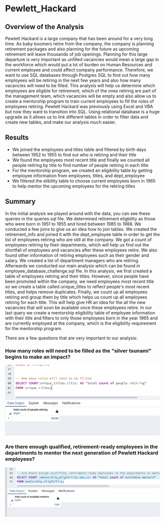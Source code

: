 # Pewlett_Hackard

## Overview of the Analysis
Pewlett Hackard is a large company that has been around for a very long time. As baby boomers retire from the company, the company is planning retirement packages and also planning for the future as upcoming retirement will leave thousands of job openings. Planning for this large departure is very important as unfilled vacancies would mean a large gap in the workforce which would put a lot of burden on Human Resources and current employee and could affect company performance. Therefore, we want to use SQL databases through Postgres SQL to find out how many employees will be retiring in the next few years and also how many vacancies will need to be filled. This analysis will help us determine which employees are eligible for retirement, which of the ones retiring are part of the management team, which vacancies will be empty and also allow us to create a mentorship program to train current employees to fill the roles of employees retiring. Pewlett Hackard was previously using Excel and VBA but now they want to transition into SQL. Using relational database is a huge upgrade as it allows us to link different tables in order to filter data and create new tables, and make our analysis much easier. 

## Results 
* We joined the employees and titles table and filtered by birth days between 1952 to 1955 to find out who is retiring and their title
* We found the employees most recent title and finally we counted all people retiring by title to find number of people retiring in each title
* For the mentorship program, we created an eligibility table by getting employee information from employees, titles, and dept_employee 
* We filtered the elibility table to choose current employees born in 1965 to help mentor the upcoming employees for the retiring titles

## Summary 
In the initial analysis we played around with the data, you can see these queries in the queries.sql file. We determined retirement eligbility as those who were born in 1951 to 1955 and hired between 1985 to 1988. We conducted a few joins to give us an idea how to join tables. We created the retirement_info and joined it with the dept_employee table in order to get the list of employees retiring who are still at the company. We got a count of employees retiring by their departments, which will help us find out the shortfall of employees and vacancies after these employees retire. We also found other information of retiring employees such as their gender and salary. We created a list of department managers who are retiring. Afterwards we conducted our main analysis which can be found in employee_database_challenge.sql file. In this analysis, we first created a table of employees retiring and their titles. However, since people have been promoted within the company, we need employees most recent title so we create a table called unique_titles to reflect people's most recent titles, and helps remove duplicates. Finally, we count up all employees retiring and group them by title which helps us count up all employees retiring for each title. This will help give HR an idea for the all the new vacancies that will soon be available once these employees retire. In our last query we create a mentorship eligibility table of employee information with their title and filters to only those employees born in the year 1965 and are currently employed at the company, which is the eligibility requirement for the mentorship program.

There are a few questions that are very important to our analysis:

### How many roles will need to be filled as the "silver tsunami" begins to make an impact?

![](Images/Roles_to_be_filled.PNG)

### Are there enough qualified, retirement-ready employees in the departments to mentor the next generation of Pewlett Hackard employees?

![](Images/Are_there_enough.PNG)

